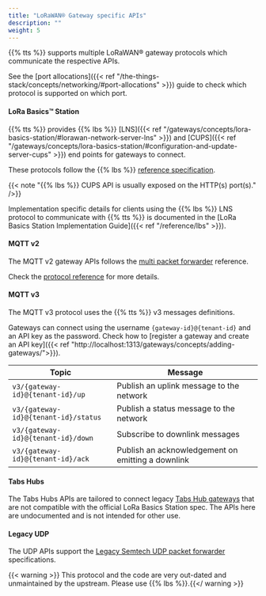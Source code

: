 ```yaml
---
title: "LoRaWAN® Gateway specific APIs"
description: ""
weight: 5
---
```


{{% tts %}} supports multiple LoRaWAN® gateway protocols which communicate the respective APIs.

<!--more-->

See the [port allocations]({{< ref "/the-things-stack/concepts/networking/#port-allocations" >}}) guide to check which protocol is supported on which port.

#### LoRa Basics™ Station

{{% tts %}} provides {{% lbs %}} [LNS]({{< ref "/gateways/concepts/lora-basics-station/#lorawan-network-server-lns" >}}) and [CUPS]({{< ref "/gateways/concepts/lora-basics-station/#configuration-and-update-server-cups" >}}) end points for gateways to connect.

These protocols follow the {{% lbs %}} [reference specification](https://lora-developers.semtech.com/build/software/lora-basics/lora-basics-for-gateways/?url=cupsproto.html).

{{< note "{{% lbs %}} CUPS API is usually exposed on the HTTP(s) port(s)." />}}

Implementation specific details for clients using the {{% lbs %}} LNS protocol to communicate with {{% tts %}} is documented in the [LoRa Basics Station Implementation Guide]({{< ref "/reference/lbs" >}}).

#### MQTT v2

The MQTT v2 gateway APIs follows the [multi packet forwarder](https://github.com/kersing/packet_forwarder) reference.

Check the [protocol reference](https://github.com/kersing/packet_forwarder/blob/master/PROTOCOL.TXT) for more details.

#### MQTT v3

The MQTT v3 protocol uses the {{% tts %}} v3 messages definitions.

Gateways can connect using the username `{gateway-id}@{tenant-id}` and an API key as the password. Check how to [register a gateway and create an API key]({{< ref "http://localhost:1313/gateways/concepts/adding-gateways/">}}).

<div class="fixed-table table-api">

| Topic                                | Message                                           |
| ------------------------------------ | ------------------------------------------------- |
| `v3/{gateway-id}@{tenant-id}/up`     | Publish an uplink message to the network          |
| `v3/{gateway-id}@{tenant-id}/status` | Publish a status message to the network           |
| `v3/{gateway-id}@{tenant-id}/down`   | Subscribe to downlink messages                    |
| `v3/{gateway-id}@{tenant-id}/ack`    | Publish an acknowledgement on emitting a downlink |

</div>

#### Tabs Hubs

The Tabs Hubs APIs are tailored to connect legacy [Tabs Hub gateways](https://pixel-networks.com/shop/tabs-hub-tbhb100-356) that are not compatible with the official LoRa Basics Station spec. The APIs here are undocumented and is not intended for other use.

#### Legacy UDP

The UDP APIs support the [Legacy Semtech UDP packet forwarder](https://github.com/Lora-net/packet_forwarder/blob/master/PROTOCOL.TXT) specifications.

{{< warning >}} This protocol and the code are very out-dated and unmaintained by the upstream. Please use {{% lbs %}}.{{</ warning >}}
